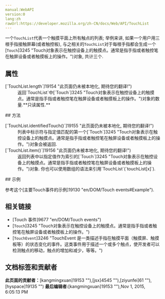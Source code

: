 ```yaml
---
manual:WebAPI
version:0
lang:zh
rawUrl:https://developer.mozilla.org/zh-CN/docs/Web/API/TouchList
---
```






一个`TouchList`代表一个触摸平面上所有触点的列表; 举例来讲, 如果一个用户用三根手指接触屏幕(或者触控板), 与之相关的`TouchList`对于每根手指都会生成一个[`Touch`]3245 "Touch对象表示在触控设备上的触摸点。通常是指手指或者触控笔在触屏设备或者触摸板上的操作。")对象, 共计三个.


## 属性<a name="属性"></a>
<dl><dt id=''>[`TouchList.length`]19154 "此页面仍未被本地化, 期待您的翻译!")</dt><dd>返回`TouchList`中[`Touch`]3245 "Touch对象表示在触控设备上的触摸点。通常是指手指或者触控笔在触屏设备或者触摸板上的操作。")对象的数量.**只读属性.**</dd></dl>
## 方法<a name="方法"></a>
<dl><dt id=''>[`TouchList.identifiedTouch()`]19155 "此页面仍未被本地化, 期待您的翻译!")</dt><dd>列表中标示符与指定值匹配的第一个[`Touch`]3245 "Touch对象表示在触控设备上的触摸点。通常是指手指或者触控笔在触屏设备或者触摸板上的操作。")对象会被返回.</dd><dt id=''>[`TouchList.item()`]19156 "此页面仍未被本地化, 期待您的翻译!")</dt><dd>返回列表中以指定值作为索引的[`Touch`]3245 "Touch对象表示在触控设备上的触摸点。通常是指手指或者触控笔在触屏设备或者触摸板上的操作。")对象. 你也可以使用数组的语法来引用`TouchList`(`touchList[x]`).</dd></dl>
## 示例<a name="示例"></a>


参考这个[主要Touch事件的示例]19130 "en/DOM/Touch events#Example").


## 相关链接<a name="相关链接"></a>

* [Touch 事件]9677 "en/DOM/Touch events")
* [`Touch`]3245 "Touch对象表示在触控设备上的触摸点。通常是指手指或者触控笔在触屏设备或者触摸板上的操作。")
* [`TouchEvent`]3246 "TouchEvent 是一类描述手指在触摸平面（触摸屏、触摸板等）的状态变化的事件。这类事件用于描述一个或多个触点，使开发者可以检测触点的移动，触点的增加和减少，等等。")



## 文档标签和贡献者
**此页面的贡献者：**[kangmingxuan]19153 ""),[jsx]4545 ""),[ziyunfei]61 ""),[hyspace]19135 "")
**最后编辑者:**[kangmingxuan]19153 ""),<time>Nov 1, 2015, 6:05:13 PM</time>


